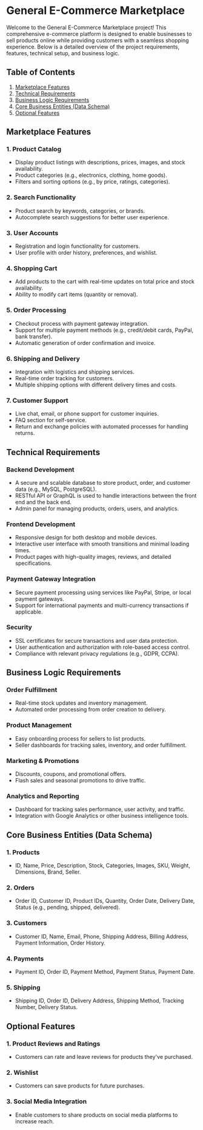 # General E-Commerce Marketplace

Welcome to the General E-Commerce Marketplace project! This comprehensive e-commerce platform is designed to enable businesses to sell products online while providing customers with a seamless shopping experience. Below is a detailed overview of the project requirements, features, technical setup, and business logic.

## Table of Contents

1. [Marketplace Features](#marketplace-features)
2. [Technical Requirements](#technical-requirements)
3. [Business Logic Requirements](#business-logic-requirements)
4. [Core Business Entities (Data Schema)](#core-business-entities-data-schema)
5. [Optional Features](#optional-features)


## Marketplace Features

### 1. Product Catalog
- Display product listings with descriptions, prices, images, and stock availability.
- Product categories (e.g., electronics, clothing, home goods).
- Filters and sorting options (e.g., by price, ratings, categories).

### 2. Search Functionality
- Product search by keywords, categories, or brands.
- Autocomplete search suggestions for better user experience.

### 3. User Accounts
- Registration and login functionality for customers.
- User profile with order history, preferences, and wishlist.

### 4. Shopping Cart
- Add products to the cart with real-time updates on total price and stock availability.
- Ability to modify cart items (quantity or removal).

### 5. Order Processing
- Checkout process with payment gateway integration.
- Support for multiple payment methods (e.g., credit/debit cards, PayPal, bank transfer).
- Automatic generation of order confirmation and invoice.

### 6. Shipping and Delivery
- Integration with logistics and shipping services.
- Real-time order tracking for customers.
- Multiple shipping options with different delivery times and costs.

### 7. Customer Support
- Live chat, email, or phone support for customer inquiries.
- FAQ section for self-service.
- Return and exchange policies with automated processes for handling returns.

## Technical Requirements

### Backend Development
- A secure and scalable database to store product, order, and customer data (e.g., MySQL, PostgreSQL).
- RESTful API or GraphQL is used to handle interactions between the front end and the back end.
- Admin panel for managing products, orders, users, and analytics.

### Frontend Development
- Responsive design for both desktop and mobile devices.
- Interactive user interface with smooth transitions and minimal loading times.
- Product pages with high-quality images, reviews, and detailed specifications.

### Payment Gateway Integration
- Secure payment processing using services like PayPal, Stripe, or local payment gateways.
- Support for international payments and multi-currency transactions if applicable.

### Security
- SSL certificates for secure transactions and user data protection.
- User authentication and authorization with role-based access control.
- Compliance with relevant privacy regulations (e.g., GDPR, CCPA).

## Business Logic Requirements

### Order Fulfillment
- Real-time stock updates and inventory management.
- Automated order processing from order creation to delivery.

### Product Management
- Easy onboarding process for sellers to list products.
- Seller dashboards for tracking sales, inventory, and order fulfillment.

### Marketing & Promotions
- Discounts, coupons, and promotional offers.
- Flash sales and seasonal promotions to drive traffic.

### Analytics and Reporting
- Dashboard for tracking sales performance, user activity, and traffic.
- Integration with Google Analytics or other business intelligence tools.

## Core Business Entities (Data Schema)

### 1. Products
- ID, Name, Price, Description, Stock, Categories, Images, SKU, Weight, Dimensions, Brand, Seller.

### 2. Orders
- Order ID, Customer ID, Product IDs, Quantity, Order Date, Delivery Date, Status (e.g., pending, shipped, delivered).

### 3. Customers
- Customer ID, Name, Email, Phone, Shipping Address, Billing Address, Payment Information, Order History.

### 4. Payments
- Payment ID, Order ID, Payment Method, Payment Status, Payment Date.

### 5. Shipping
- Shipping ID, Order ID, Delivery Address, Shipping Method, Tracking Number, Delivery Status.

## Optional Features

### 1. Product Reviews and Ratings
- Customers can rate and leave reviews for products they've purchased.

### 2. Wishlist
- Customers can save products for future purchases.

### 3. Social Media Integration
- Enable customers to share products on social media platforms to increase reach.




<!-- # General E-Commerce Marketplace

Welcome to the General E-Commerce Marketplace project! This is a comprehensive e-commerce platform designed to enable businesses to sell products online while providing customers with a seamless shopping experience. Below you'll find a detailed overview of the project requirements, features, technical setup, and business logic.

## Table of Contents

1. [Marketplace Features](#marketplace-features)
2. [Technical Requirements](#technical-requirements)
3. [Business Logic Requirements](#business-logic-requirements)
4. [Core Business Entities (Data Schema)](#core-business-entities-data-schema)
5. [Optional Features](#optional-features)


## Marketplace Features

### 1. Product Catalog
- Display of product listings with descriptions, prices, images, and stock availability.
- Product categories (e.g., electronics, clothing, home goods).
- Filters and sorting options (e.g., by price, ratings, categories).

### 2. Search Functionality
- Product search by keywords, categories, or brands.
- Autocomplete search suggestions for better user experience.

### 3. User Accounts
- Registration and login functionality for customers.
- User profile with order history, preferences, and wishlist.

### 4. Shopping Cart
- Add products to cart with real-time updates on total price and stock availability.
- Ability to modify cart items (quantity or removal).

### 5. Order Processing
- Checkout process with payment gateway integration.
- Support for multiple payment methods (e.g., credit/debit cards, PayPal, bank transfer).
- Automatic generation of order confirmation and invoice.

### 6. Shipping and Delivery
- Integration with logistics and shipping services.
- Real-time order tracking for customers.
- Multiple shipping options with different delivery times and costs.

### 7. Customer Support
- Live chat, email, or phone support for customer inquiries.
- FAQ section for self-service.
- Return and exchange policies with automated processes for handling returns.

## Technical Requirements

### Backend Development
- A secure and scalable database to store product, order, and customer data (e.g., MySQL, PostgreSQL).
- RESTful API or GraphQL for handling interactions between frontend and backend.
- Admin panel for managing products, orders, users, and analytics.

### Frontend Development
- Responsive design for both desktop and mobile devices.
- Interactive user interface with smooth transitions and minimal loading times.
- Product pages with high-quality images, reviews, and detailed specifications.

### Payment Gateway Integration
- Secure payment processing using services like PayPal, Stripe, or local payment gateways.
- Support for international payments and multi-currency transactions if applicable.

### Security
- SSL certificates for secure transactions and user data protection.
- User authentication and authorization with role-based access control.
- Compliance with relevant privacy regulations (e.g., GDPR, CCPA).

## Business Logic Requirements

### Order Fulfillment
- Real-time stock updates and inventory management.
- Automated order processing from order creation to delivery.

### Product Management
- Easy onboarding process for sellers to list products.
- Seller dashboards for tracking sales, inventory, and order fulfillment.

### Marketing & Promotions
- Discounts, coupons, and promotional offers.
- Flash sales and seasonal promotions to drive traffic.

### Analytics and Reporting
- Dashboard for tracking sales performance, user activity, and traffic.
- Integration with Google Analytics or other business intelligence tools.

## Core Business Entities (Data Schema)

### 1. Products
- ID, Name, Price, Description, Stock, Categories, Images, SKU, Weight, Dimensions, Brand, Seller.

### 2. Orders
- Order ID, Customer ID, Product IDs, Quantity, Order Date, Delivery Date, Status (e.g., pending, shipped, delivered).

### 3. Customers
- Customer ID, Name, Email, Phone, Shipping Address, Billing Address, Payment Information, Order History.

### 4. Payments
- Payment ID, Order ID, Payment Method, Payment Status, Payment Date.

### 5. Shipping
- Shipping ID, Order ID, Delivery Address, Shipping Method, Tracking Number, Delivery Status.

## Optional Features

### 1. Product Reviews and Ratings
- Customers can rate and leave reviews for products they've purchased.

### 2. Wishlist
- Customers can save products for future purchase.

### 3. Social Media Integration
- Enable customers to share products on social media platforms to increase reach.
 -->
